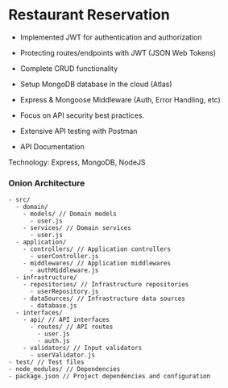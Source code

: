 # Restaurant Reservation

- Implemented JWT for authentication and authorization

- Protecting routes/endpoints with JWT (JSON Web Tokens)

- Complete CRUD functionality

- Setup MongoDB database in the cloud (Atlas)

- Express & Mongoose Middleware (Auth, Error Handling, etc)

- Focus on API security best practices.

- Extensive API testing with Postman

- API Documentation

Technology: Express, MongoDB, NodeJS

### Onion Architecture

```
- src/
  - domain/
    - models/ // Domain models
      - user.js
    - services/ // Domain services
      - user.js
  - application/
    - controllers/ // Application controllers
      - userController.js
    - middlewares/ // Application middlewares
      - authMiddleware.js
  - infrastructure/
    - repositories/ // Infrastructure repositories
      - userRepository.js
    - dataSources/ // Infrastructure data sources
      - database.js
  - interfaces/
    - api/ // API interfaces
      - routes/ // API routes
        - user.js
        - auth.js
    - validators/ // Input validators
      - userValidator.js
- test/ // Test files
- node_modules/ // Dependencies
- package.json // Project dependencies and configuration
```
